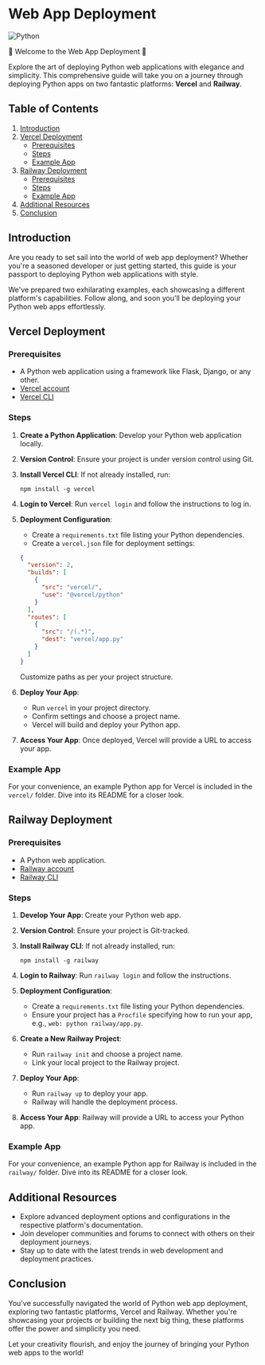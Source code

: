 # Web App Deployment 

![Python](https://img.shields.io/badge/language-Python-blue?logo=python)

🚀 Welcome to the Web App Deployment  🚀

Explore the art of deploying Python web applications with elegance and simplicity. This comprehensive guide will take you on a journey through deploying Python apps on two fantastic platforms: **Vercel** and **Railway**.


## Table of Contents

1. [Introduction](#introduction)
2. [Vercel Deployment](#vercel-deployment)
    - [Prerequisites](#prerequisites)
    - [Steps](#steps)
    - [Example App](#example-app)
3. [Railway Deployment](#railway-deployment)
    - [Prerequisites](#prerequisites-1)
    - [Steps](#steps-1)
    - [Example App](#example-app-1)
4. [Additional Resources](#additional-resources)
5. [Conclusion](#conclusion)

## Introduction

Are you ready to set sail into the world of web app deployment? Whether you're a seasoned developer or just getting started, this guide is your passport to deploying Python web applications with style.

We've prepared two exhilarating examples, each showcasing a different platform's capabilities. Follow along, and soon you'll be deploying your Python web apps effortlessly.

## Vercel Deployment

### Prerequisites

- A Python web application using a framework like Flask, Django, or any other.
- [Vercel account](https://vercel.com/)
- [Vercel CLI](https://vercel.com/cli)

### Steps

1. **Create a Python Application**: Develop your Python web application locally.

2. **Version Control**: Ensure your project is under version control using Git.

3. **Install Vercel CLI**: If not already installed, run:

   ```
   npm install -g vercel
   ```

4. **Login to Vercel**: Run `vercel login` and follow the instructions to log in.

5. **Deployment Configuration**:
   - Create a `requirements.txt` file listing your Python dependencies.
   - Create a `vercel.json` file for deployment settings:

   ```json
   {
     "version": 2,
     "builds": [
       {
         "src": "vercel/",
         "use": "@vercel/python"
       }
     ],
     "routes": [
       {
         "src": "/(.*)",
         "dest": "vercel/app.py"
       }
     ]
   }
   ```

   Customize paths as per your project structure.

6. **Deploy Your App**:
   - Run `vercel` in your project directory.
   - Confirm settings and choose a project name.
   - Vercel will build and deploy your Python app.

7. **Access Your App**: Once deployed, Vercel will provide a URL to access your app.

### Example App

For your convenience, an example Python app for Vercel is included in the `vercel/` folder. Dive into its README for a closer look.

## Railway Deployment

### Prerequisites

- A Python web application.
- [Railway account](https://railway.app/)
- [Railway CLI](https://docs.railway.app/cli/installation)

### Steps

1. **Develop Your App**: Create your Python web app.

2. **Version Control**: Ensure your project is Git-tracked.

3. **Install Railway CLI**: If not already installed, run:

   ```
   npm install -g railway
   ```

4. **Login to Railway**: Run `railway login` and follow the instructions.

5. **Deployment Configuration**:
   - Create a `requirements.txt` file listing your Python dependencies.
   - Ensure your project has a `Procfile` specifying how to run your app, e.g., `web: python railway/app.py`.

6. **Create a New Railway Project**:
   - Run `railway init` and choose a project name.
   - Link your local project to the Railway project.

7. **Deploy Your App**:
   - Run `railway up` to deploy your app.
   - Railway will handle the deployment process.

8. **Access Your App**: Railway will provide a URL to access your Python app.

### Example App

For your convenience, an example Python app for Railway is included in the `railway/` folder. Dive into its README for a closer look.

## Additional Resources

- Explore advanced deployment options and configurations in the respective platform's documentation.
- Join developer communities and forums to connect with others on their deployment journeys.
- Stay up to date with the latest trends in web development and deployment practices.

## Conclusion

You've successfully navigated the world of Python web app deployment, exploring two fantastic platforms, Vercel and Railway. Whether you're showcasing your projects or building the next big thing, these platforms offer the power and simplicity you need.

Let your creativity flourish, and enjoy the journey of bringing your Python web apps to the world!

